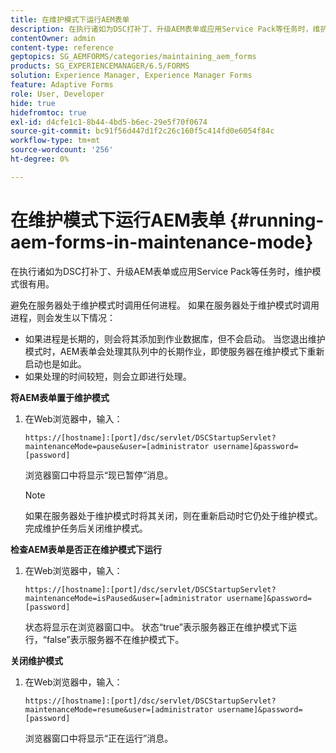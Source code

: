 ```yaml
---
title: 在维护模式下运行AEM表单
description: 在执行诸如为DSC打补丁、升级AEM表单或应用Service Pack等任务时，维护模式很有用。 了解有关在维护模式下运行AEM表单的更多信息。
contentOwner: admin
content-type: reference
geptopics: SG_AEMFORMS/categories/maintaining_aem_forms
products: SG_EXPERIENCEMANAGER/6.5/FORMS
solution: Experience Manager, Experience Manager Forms
feature: Adaptive Forms
role: User, Developer
hide: true
hidefromtoc: true
exl-id: d4cfe1c1-8b44-4bd5-b6ec-29e5f70f0674
source-git-commit: bc91f56d447d1f2c26c160f5c414fd0e6054f84c
workflow-type: tm+mt
source-wordcount: '256'
ht-degree: 0%

---
```


# 在维护模式下运行AEM表单 {#running-aem-forms-in-maintenance-mode}

在执行诸如为DSC打补丁、升级AEM表单或应用Service Pack等任务时，维护模式很有用。

避免在服务器处于维护模式时调用任何进程。 如果在服务器处于维护模式时调用进程，则会发生以下情况：

* 如果进程是长期的，则会将其添加到作业数据库，但不会启动。 当您退出维护模式时，AEM表单会处理其队列中的长期作业，即使服务器在维护模式下重新启动也是如此。
* 如果处理的时间较短，则会立即进行处理。

**将AEM表单置于维护模式**

1. 在Web浏览器中，输入：

   `https://[hostname]:[port]/dsc/servlet/DSCStartupServlet?maintenanceMode=pause&user=[administrator username]&password=[password]`

   浏览器窗口中将显示“现已暂停”消息。

   >[!NOTE]
   >
   >如果在服务器处于维护模式时将其关闭，则在重新启动时它仍处于维护模式。 完成维护任务后关闭维护模式。

**检查AEM表单是否正在维护模式下运行**

1. 在Web浏览器中，输入：

   `https://[hostname]:[port]/dsc/servlet/DSCStartupServlet?maintenanceMode=isPaused&user=[administrator username]&password=[password]`

   状态将显示在浏览器窗口中。 状态“true”表示服务器正在维护模式下运行，“false”表示服务器不在维护模式下。

**关闭维护模式**

1. 在Web浏览器中，输入：

   `https://[hostname]:[port]/dsc/servlet/DSCStartupServlet?maintenanceMode=resume&user=[administrator username]&password=[password]`

   浏览器窗口中将显示“正在运行”消息。
